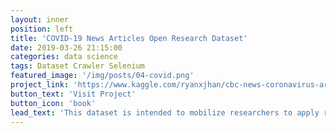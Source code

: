 ```yaml
---
layout: inner
position: left
title: 'COVID-19 News Articles Open Research Dataset'
date: 2019-03-26 21:15:00
categories: data science
tags: Dataset Crawler Selenium
featured_image: '/img/posts/04-covid.png'
project_link: 'https://www.kaggle.com/ryanxjhan/cbc-news-coronavirus-articles-march-26'
button_text: 'Visit Project'
button_icon: 'book'
lead_text: 'This dataset is intended to mobilize researchers to apply recent advances in natural language processing to generate new insights in support of the fight against this infectious disease and future pandemics.'
---
```


